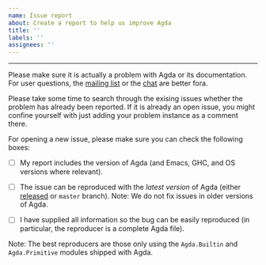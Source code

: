 ```yaml
---
name: Issue report
about: Create a report to help us improve Agda
title: ''
labels: ''
assignees: ''
---
```



---

Please make sure it is actually a problem with Agda or its documentation. For user questions, the [mailing list](https://lists.chalmers.se/mailman/listinfo/agda) or the [chat](https://agda.zulipchat.com) are better fora.

Please take some time to search through the exising issues whether the problem has already been reported.  If it is already an open issue, you might confine yourself with just adding your problem instance as a comment there.

For opening a new issue, please make sure you can check the following boxes:

* [ ] My report includes the version of Agda (and Emacs, GHC, and OS versions where relevant).

* [ ] The issue can be reproduced with the _latest version_ of Agda (either [released](https://wiki.portal.chalmers.se/agda/Main/Download) or `master` branch).
      Note: We do not fix issues in older versions of Agda.

* [ ] I have supplied all information so the bug can be easily reproduced (in particular, the reproducer is a complete Agda file).

Note: The best reproducers are those only using the `Agda.Builtin` and `Agda.Primitive` modules shipped with Agda.

